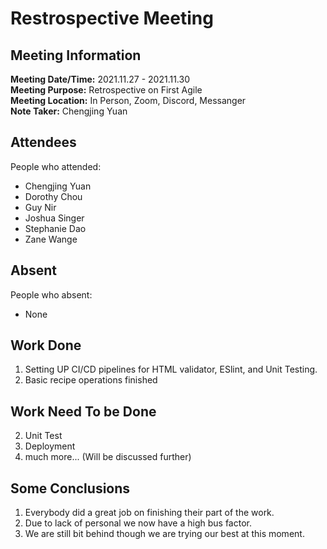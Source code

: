 # Restrospective Meeting
## Meeting Information
**Meeting Date/Time:** 2021.11.27 - 2021.11.30  
**Meeting Purpose:** Retrospective on First Agile  
**Meeting Location:** In Person, Zoom, Discord, Messanger  
**Note Taker:** Chengjing Yuan  

## Attendees
People who attended:  
- Chengjing Yuan
- Dorothy Chou
- Guy Nir
- Joshua Singer
- Stephanie Dao
- Zane Wange

## Absent
People who absent:  
- None

## Work Done
1. Setting UP CI/CD pipelines for HTML validator, ESlint, and Unit Testing.
2. Basic recipe operations finished

## Work Need To be Done
2. Unit Test
3. Deployment
4. much more... (Will be discussed further)

## Some Conclusions  
1. Everybody did a great job on finishing their part of the work.  
2. Due to lack of personal we now have a high bus factor.
3. We are still bit behind though we are trying our best at this moment.


